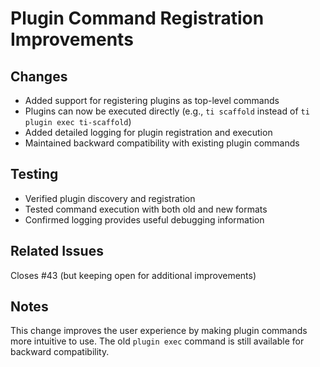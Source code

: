# Plugin Command Registration Improvements

## Changes
- Added support for registering plugins as top-level commands
- Plugins can now be executed directly (e.g., `ti scaffold` instead of `ti plugin exec ti-scaffold`)
- Added detailed logging for plugin registration and execution
- Maintained backward compatibility with existing plugin commands

## Testing
- Verified plugin discovery and registration
- Tested command execution with both old and new formats
- Confirmed logging provides useful debugging information

## Related Issues
Closes #43 (but keeping open for additional improvements)

## Notes
This change improves the user experience by making plugin commands more intuitive to use. The old `plugin exec` command is still available for backward compatibility.